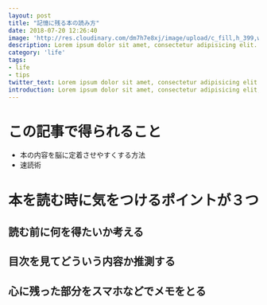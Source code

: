```yaml
---
layout: post
title: "記憶に残る本の読み方"
date: 2018-07-20 12:26:40
image: 'http://res.cloudinary.com/dm7h7e8xj/image/upload/c_fill,h_399,w_760/v1503153729/golpe_ghb84o.jpg'
description: Lorem ipsum dolor sit amet, consectetur adipisicing elit.
category: 'life'
tags:
- life
- tips
twitter_text: Lorem ipsum dolor sit amet, consectetur adipisicing elit.
introduction: Lorem ipsum dolor sit amet, consectetur adipisicing elit, sed do eiusmod tempor incididunt ut labore et dolore magna aliqua.
---
```


# この記事で得られること
- 本の内容を脳に定着させやすくする方法
- 速読術

# 本を読む時に気をつけるポイントが３つ
## 読む前に何を得たいか考える
## 目次を見てどういう内容か推測する
## 心に残った部分をスマホなどでメモをとる
